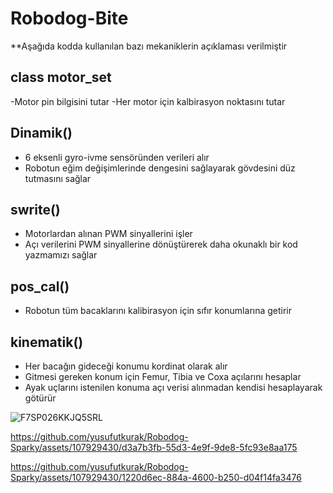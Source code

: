 # Robodog-Bite

**Aşağıda kodda kullanılan bazı mekaniklerin açıklaması verilmiştir

## class motor_set
  -Motor pin bilgisini tutar
  -Her motor için kalbirasyon noktasını tutar

## Dinamik()
  - 6 eksenli gyro-ivme sensöründen verileri alır
  - Robotun eğim değişimlerinde dengesini sağlayarak gövdesini düz tutmasını sağlar

## swrite()
  - Motorlardan alınan PWM sinyallerini işler
  - Açı verilerini PWM sinyallerine dönüştürerek daha okunaklı bir kod yazmamızı sağlar

## pos_cal()
  - Robotun tüm bacaklarını kalibirasyon için sıfır konumlarına getirir

## kinematik()
  - Her bacağın gideceği konumu kordinat olarak alır
  - Gitmesi gereken konum için Femur, Tibia ve Coxa açılarını hesaplar
  - Ayak uçlarını istenilen konuma açı verisi alınmadan kendisi hesaplayarak götürür
    
  ![F7SP026KKJQ5SRL](https://github.com/yusufutkurak/Robodog-Sparky/assets/107929430/137f41aa-8408-4518-a000-63a4fb4cac94)

  



https://github.com/yusufutkurak/Robodog-Sparky/assets/107929430/d3a7b3fb-55d3-4e9f-9de8-5fc93e8aa175



https://github.com/yusufutkurak/Robodog-Sparky/assets/107929430/1220d6ec-884a-4600-b250-d04f14fa3476







